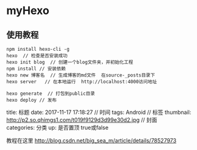 # myHexo

## 使用教程
```
npm install hexo-cli -g
hexo  // 检查是否安装成功
hexo init blog  // 创建一个blog文件夹，并初始化工程
npm install // 安装依赖
hexo new 博客名  // 生成博客的md文件  在source-_posts目录下
hexo server   // 在本地运行  http://localhost:4000访问地址

hexo generate  // 打包到public目录
hexo deploy // 发布

```

title: 标题
date: 2017-11-17 17:18:27   // 时间
tags: Android               // 标签
thumbnail: http://p2.so.qhimgs1.com/t019f9129d3d99e30d2.jpg   // 封面   
categories:                       分类
up:             是否置顶 true或false



教程在这里 http://blog.csdn.net/big_sea_m/article/details/78527973
